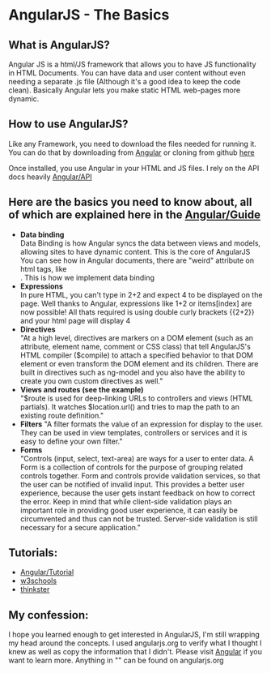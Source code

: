 AngularJS - The Basics
======================

What is AngularJS?
------------------
Angular JS is a html/JS framework that allows you to have JS functionality in HTML Documents. You can have data and user content without even needing a separate .js file (Although it's a good idea to keep the code clean). Basically Angular lets you make static HTML web-pages more dynamic.

How to use AngularJS?
---------------------
Like any Framework, you need to download the files needed for running it. You can do that by downloading from [Angular](https://angularjs.org/) or cloning from github [here](https://github.com/angular/angular.js)

Once installed, you use Angular in your HTML and JS files. I rely on the API docs heavily [Angular/API](https://docs.angularjs.org/api)

Here are the basics you need to know about, all of which are explained here in the [Angular/Guide](https://docs.angularjs.org/guide)
--------------------------------------------------------------------------------------------------------------------
 * **Data binding**  
      Data Binding is how Angular syncs the data between views and models, allowing sites to have dynamic content. This is the core of AngularJS
      You can see how in Angular documents, there are "weird" attribute on html tags, like <div ng-body>. This is how we implement data binding
 * **Expressions**  
      In pure HTML, you can't type in 2+2 and expect 4 to be displayed on the page. Well thanks to Angular, expressions like 1+2 or items[index] are now possible! All thats required is using double curly brackets {{2+2}} and your html page will display 4
 * **Directives**  
      "At a high level, directives are markers on a DOM element (such as an attribute, element name, comment or CSS class) that tell AngularJS's HTML compiler ($compile) to attach a specified behavior to that DOM element or even transform the DOM element and its children. There are built in directives such as ng-model and you also have the ability to create you own custom directives as well."
 * **Views and routes (see the example)**  
      "$route is used for deep-linking URLs to controllers and views (HTML partials). It watches $location.url() and tries to map the path to an existing route definition."
 * **Filters** 
      "A filter formats the value of an expression for display to the user. They can be used in view templates, controllers or services and it is easy to define your own filter."
 * **Forms**  
      "Controls (input, select, text-area) are ways for a user to enter data. A Form is a collection of controls for the purpose of grouping related controls together.
      Form and controls provide validation services, so that the user can be notified of invalid input. This provides a better user experience, because the user gets instant feedback on how to correct the error. Keep in mind that while client-side validation plays an important role in providing good user experience, it can easily be circumvented and thus can not be trusted. Server-side validation is still necessary for a secure application."

Tutorials:
----------
   * [Angular/Tutorial](https://docs.angularjs.org/tutorial)
   * [w3schools](http://www.w3schools.com/angular/)
   * [thinkster](https://thinkster.io/a-better-way-to-learn-angularjs/)

My confession:
--------------
   I hope you learned enough to get interested in AngularJS, I'm still wrapping my head around the concepts. I used angularjs.org to verify what I thought I knew as well as copy the information that I didn't. Please visit [Angular](https://angularjs.org/) if you want to learn more. Anything in "" can be found on angularjs.org